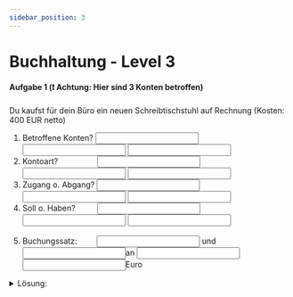```yaml
---
sidebar_position: 3
---
```


# Buchhaltung - Level 3

#### Aufgabe 1 (:exclamation: Achtung: Hier sind 3 Konten betroffen)

Du kaufst für dein Büro ein neuen Schreibtischstuhl auf Rechnung (Kosten: 400 EUR netto)

1. Betroffene Konten? <input id="konto_1" name="konten"></input> <input id="konto_2" name="konten"></input> <input id="konto_3" name="konten"></input><br/>
2. Kontoart? &nbsp;&nbsp;&nbsp;&nbsp;&nbsp;&nbsp;&nbsp;&nbsp;&nbsp;&nbsp;&nbsp;&nbsp;&nbsp;&nbsp;&nbsp;&nbsp;&nbsp;<input id="kontoart_1" name="kontoart"></input> <input id="kontoart_2" name="kontoart"></input> <input id="kontoart_3" name="kontoart"></input><br/>
3. Zugang o. Abgang? <input id="bewegung_1" name="bewegung"></input> <input id="bewegung_2" name="bewegung"></input> <input id="bewegung_3" name="bewegung"></input><br/>
4. Soll o. Haben?&nbsp;&nbsp;&nbsp;&nbsp;&nbsp;&nbsp;&nbsp;&nbsp;&nbsp;&nbsp;<input id="sollhaben_1" name="sollhaben"></input> <input id="sollhaben_2" name="sollhaben"></input> <input id="sollhaben_2" name="sollhaben"></input><br/><br/>
5. Buchungssatz:&nbsp;&nbsp;&nbsp;&nbsp;&nbsp;&nbsp;&nbsp;&nbsp; <input id="konto_1" name="buchungssatz"></input> und <input id="konto_2" name="buchungssatz"></input>an <input id="konto_3" name="buchungssatz"></input><input id="euro" name="euro"></input>Euro<br/>

<details>
  <summary>Lösung:</summary>
  <div>
    <div>BuGA und Vorsteuer an Verbindlichkeiten aus Liefeung und Leistungen (Verb. L+L) 476 EUR.</div>
    <br/>
    <details>
      <summary>
        Warum?
      </summary>
      <div>
        1. Betroffene Konten: Bank und Kasse<br/>
        2. Kontoart? Kasse = Aktiv, Bank = Aktiv<br/>
        3. Zugang o. Abgang? Bank = Abgang, Kasse = Zugang<br/>
        4. Soll o. Haben? Bank = Haben, Kasse = Soll<br/>
        Beides sind Aktivkonten. Bei Aktivkonten stehen Zugänge im Soll und Abgänge im Haben.
       </div>
    </details>
  </div>
</details>
